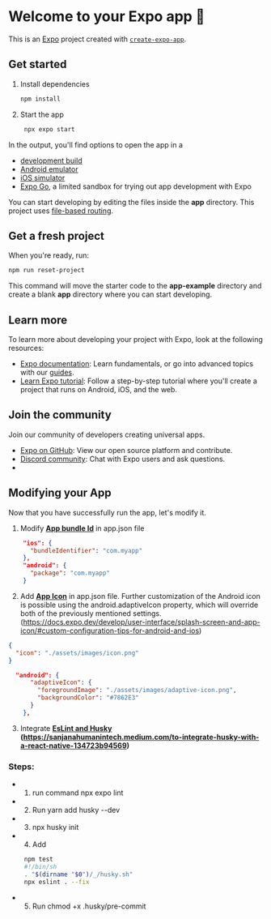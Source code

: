 # Welcome to your Expo app 👋

This is an [Expo](https://expo.dev) project created with [`create-expo-app`](https://www.npmjs.com/package/create-expo-app).

## Get started

1. Install dependencies

   ```bash
   npm install
   ```

2. Start the app

   ```bash
    npx expo start
   ```

In the output, you'll find options to open the app in a

- [development build](https://docs.expo.dev/develop/development-builds/introduction/)
- [Android emulator](https://docs.expo.dev/workflow/android-studio-emulator/)
- [iOS simulator](https://docs.expo.dev/workflow/ios-simulator/)
- [Expo Go](https://expo.dev/go), a limited sandbox for trying out app development with Expo

You can start developing by editing the files inside the **app** directory. This project uses [file-based routing](https://docs.expo.dev/router/introduction).

## Get a fresh project

When you're ready, run:

```bash
npm run reset-project
```

This command will move the starter code to the **app-example** directory and create a blank **app** directory where you can start developing.

## Learn more

To learn more about developing your project with Expo, look at the following resources:

- [Expo documentation](https://docs.expo.dev/): Learn fundamentals, or go into advanced topics with our [guides](https://docs.expo.dev/guides).
- [Learn Expo tutorial](https://docs.expo.dev/tutorial/introduction/): Follow a step-by-step tutorial where you'll create a project that runs on Android, iOS, and the web.

## Join the community

Join our community of developers creating universal apps.

- [Expo on GitHub](https://github.com/expo/expo): View our open source platform and contribute.
- [Discord community](https://chat.expo.dev): Chat with Expo users and ask questions.
-

## Modifying your App

Now that you have successfully run the app, let's modify it.

1. Modify **[App bundle Id](https://docs.expo.dev/build-reference/variants/)** in app.json file

```json
    "ios": {
      "bundleIdentifier": "com.myapp"
    },
    "android": {
      "package": "com.myapp"
    }
```

2. Add **[App Icon](https://docs.expo.dev/develop/user-interface/splash-screen-and-app-icon/#add-the-icon-in-app-config)** in app.json file.
   Further customization of the Android icon is possible using the android.adaptiveIcon property, which will override both of the previously mentioned settings.(https://docs.expo.dev/develop/user-interface/splash-screen-and-app-icon/#custom-configuration-tips-for-android-and-ios)

```json
{
  "icon": "./assets/images/icon.png"
}
```

```json
  "android": {
      "adaptiveIcon": {
        "foregroundImage": "./assets/images/adaptive-icon.png",
        "backgroundColor": "#7862E3"
      }
    },
```

3. Integrate **[EsLint and Husky](https://docs.expo.dev/guides/using-eslint/#setup-instructions-for-sdk-50-and-below) (https://sanjanahumanintech.medium.com/to-integrate-husky-with-a-react-native-134723b94569)**

### Steps:

- 1. run command npx expo lint
- 2. Run yarn add husky --dev
- 3. npx husky init
- 4. Add
  ```bash
   npm test
   #!/bin/sh
   . "$(dirname "$0")/_/husky.sh"
   npx eslint . --fix
  ```
- 5. Run chmod +x .husky/pre-commit
